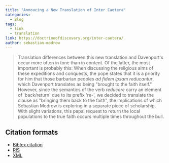 ```yaml
---
title: "Annoucing a New Translation of Inter Caetera"
categories:
  - Blog
tags:
  - link
  - translation
link: https://doctrineofdiscovery.org/inter-caetera/
author: sebastian-modrow
---
```

> Translation differences between this new translation and Davenport's occur more often in tone than in content. Of the latter, the most important is probably this: When discussing the religious aims of these expeditions and conquests, the pope states that it is a priority for him that those barbarian peoples *ad fidem ipsam reducantur*, which Davenport translates as being "brought to the faith itself." However, since the semantics of the verb *reducere* carry an element of 'back/return' due to its prefix 're-', we decided to translate the clause as "bringing them back to the faith", the implications of which Sebastian Modrow is exploring in a separate piece of scholarship. With slight variations, this papal request to return the local populations to the true faith occurs multiple times throughout the bull.

## Citation formats
* [Bibtex citation](/assets/pdfs/citation-formats/modrow-smith-inter-caetera-scholar.bib)
* [RIS](/assets/pdfs/citation-formats/modrow-smith-inter-caetera-scholar.ris)
* [XML](/assets/pdfs/citation-formats/modrow-smith-inter-caetera-scholar.xml)